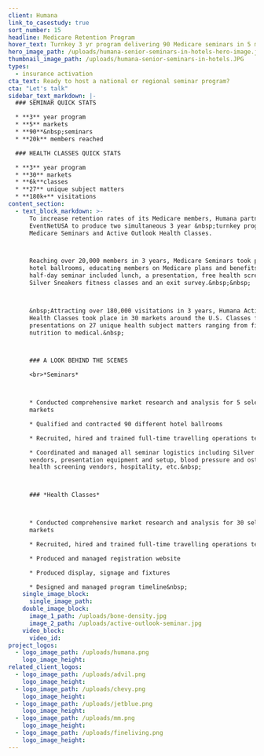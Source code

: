 ```yaml
---
client: Humana
link_to_casestudy: true
sort_number: 15
headline: Medicare Retention Program
hover_text: Turnkey 3 yr program delivering 90 Medicare seminars in 5 markets to 20k members and 6k health classes in 30 markets with 180k visitations.
hero_image_path: /uploads/humana-senior-seminars-in-hotels-hero-image.jpg
thumbnail_image_path: /uploads/humana-senior-seminars-in-hotels.JPG
types:
  - insurance activation
cta_text: Ready to host a national or regional seminar program?
cta: "Let's talk"
sidebar_text_markdown: |-
  ### SEMINAR QUICK STATS

  * **3** year program
  * **5** markets
  * **90**&nbsp;seminars
  * **20k** members reached

  ### HEALTH CLASSES QUICK STATS

  * **3** year program
  * **30** markets
  * **6k**classes
  * **27** unique subject matters
  * **180k+** visitations
content_section:
  - text_block_markdown: >-
      To increase retention rates of its Medicare members, Humana partnered with
      EventNetUSA to produce two simultaneous 3 year &nbsp;turnkey programs:
      Medicare Seminars and Active Outlook Health Classes.



      Reaching over 20,000 members in 3 years, Medicare Seminars took place in
      hotel ballrooms, educating members on Medicare plans and benefits. Each
      half-day seminar included lunch, a presentation, free health screenings,
      Silver Sneakers fitness classes and an exit survey.&nbsp;&nbsp;



      &nbsp;Attracting over 180,000 visitations in 3 years, Humana Active Outlook
      Health Classes took place in 30 markets around the U.S. Classes featured
      presentations on 27 unique health subject matters ranging from fitness to
      nutrition to medical.&nbsp;



      ### A LOOK BEHIND THE SCENES

      <br>*Seminars*



      * Conducted comprehensive market research and analysis for 5 select
      markets

      * Qualified and contracted 90 different hotel ballrooms

      * Recruited, hired and trained full-time travelling operations team

      * Coordinated and managed all seminar logistics including Silver Sneakers
      vendors, presentation equipment and setup, blood pressure and osteoporosis
      health screening vendors, hospitality, etc.&nbsp;



      ### *Health Classes*



      * Conducted comprehensive market research and analysis for 30 selected
      markets

      * Recruited, hired and trained full-time travelling operations team&nbsp;

      * Produced and managed registration website

      * Produced display, signage and fixtures

      * Designed and managed program timeline&nbsp;
    single_image_block:
      single_image_path:
    double_image_block:
      image_1_path: /uploads/bone-density.jpg
      image_2_path: /uploads/active-outlook-seminar.jpg
    video_block:
      video_id:
project_logos:
  - logo_image_path: /uploads/humana.png
    logo_image_height:
related_client_logos:
  - logo_image_path: /uploads/advil.png
    logo_image_height:
  - logo_image_path: /uploads/chevy.png
    logo_image_height:
  - logo_image_path: /uploads/jetblue.png
    logo_image_height:
  - logo_image_path: /uploads/mm.png
    logo_image_height:
  - logo_image_path: /uploads/fineliving.png
    logo_image_height:
---
```

